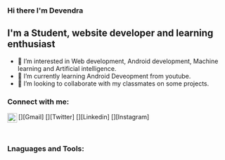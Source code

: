 ### Hi there I'm Devendra 
## I'm a Student, website developer and learning enthusiast
- 👀 I’m interested in Web development, Android development, Machine learning and Artificial intelligence.
- 🌱 I’m currently learning Android Deveopment from youtube.
- 💞️ I’m looking to collaborate with my classmates on some projects.

### Connect with me:

[<img align="left" alt="" width="" src="https://img.icons8.com/fluency/48/000000/gmail-new.png"/>][Gmail]
[<img align="left" alt="" width="" src="https://img.icons8.com/fluency/48/000000/twitter.png"/>][Twitter]
[<img align="left" alt="https://www.linkedin.com/in/devendra-singh-paikra-958091203/" width="22px" src="https://img.icons8.com/fluency/48/000000/linkedin.png"/>][Linkedin]
[<img align="left" alt="" width="" src="https://img.icons8.com/fluency/48/000000/instagram-new.png"/>][Instagram]

<br/>

### Lnaguages and Tools:


<!---
Devendra1213/Devendra1213 is a ✨ special ✨ repository because its `README.md` (this file) appears on your GitHub profile.
You can click the Preview link to take a look at your changes.
--->
